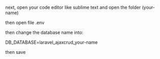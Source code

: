 next, open your code editor like sublime text and open the folder (your-name)


then open file .env


then change the database name into:


DB_DATABASE=laravel_ajaxcrud_your-name


then save

